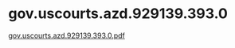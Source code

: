 # gov.uscourts.azd.929139.393.0

[gov.uscourts.azd.929139.393.0.pdf](gov%20uscourts%20azd%20929139%20393%200%2041e13b01a64c49898bfa02542b4c770f/gov.uscourts.azd.929139.393.0.pdf)